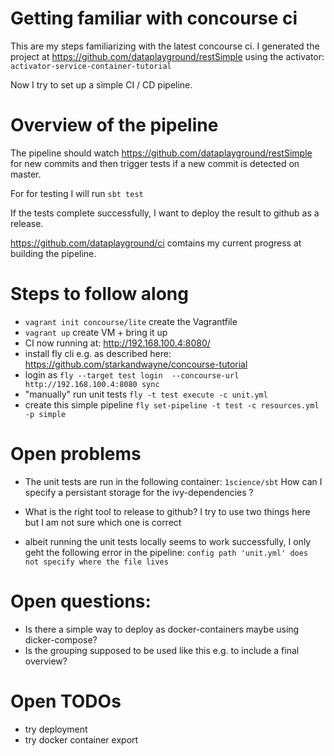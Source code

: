 Getting familiar with concourse ci
===========================

This are my steps familiarizing with the latest concourse ci. I generated the project at https://github.com/dataplayground/restSimple using the activator: `activator-service-container-tutorial`

Now I try to set up a simple CI / CD pipeline.

# Overview of the pipeline
The pipeline should watch https://github.com/dataplayground/restSimple for new commits and then trigger tests if a new commit is detected on master.

For for testing I will run `sbt test`

If the tests complete successfully, I want to deploy the result to github as a release.

https://github.com/dataplayground/ci comtains my current progress at building the pipeline.

# Steps to follow along
 - `vagrant init concourse/lite` create the Vagrantfile
 - `vagrant up` create VM + bring it up
 - CI now running at: http://192.168.100.4:8080/
 - install fly cli e.g. as described here: https://github.com/starkandwayne/concourse-tutorial
 - login as `fly --target test login  --concourse-url http://192.168.100.4:8080 sync`
 - "manually" run unit tests `fly -t test execute -c unit.yml`
 - create this simple pipeline `fly set-pipeline -t test -c resources.yml -p simple`

# Open problems
 - The unit tests are run in the following container: `1science/sbt` How can I specify a persistant storage for the ivy-dependencies ?

 - What is the right tool to release to github? I try to use two things here but I am not sure which one is correct
 - albeit running the unit tests locally seems to work successfully, I only geht the following error in the pipeline: `config path 'unit.yml' does not specify where the file lives`


# Open questions:
 - Is there a simple way to deploy as docker-containers maybe using dicker-compose?
 -  Is the grouping supposed to be used like this e.g. to include a final overview?


 # Open TODOs
 - try deployment
 - try docker container export